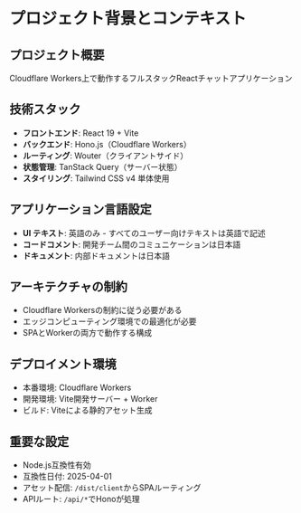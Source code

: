 # プロジェクト背景とコンテキスト

## プロジェクト概要
Cloudflare Workers上で動作するフルスタックReactチャットアプリケーション

## 技術スタック
- **フロントエンド**: React 19 + Vite
- **バックエンド**: Hono.js（Cloudflare Workers）
- **ルーティング**: Wouter（クライアントサイド）
- **状態管理**: TanStack Query（サーバー状態）
- **スタイリング**: Tailwind CSS v4 単体使用

## アプリケーション言語設定
- **UI テキスト**: 英語のみ - すべてのユーザー向けテキストは英語で記述
- **コードコメント**: 開発チーム間のコミュニケーションは日本語
- **ドキュメント**: 内部ドキュメントは日本語

## アーキテクチャの制約
- Cloudflare Workersの制約に従う必要がある
- エッジコンピューティング環境での最適化が必要
- SPAとWorkerの両方で動作する構成

## デプロイメント環境
- 本番環境: Cloudflare Workers
- 開発環境: Vite開発サーバー + Worker
- ビルド: Viteによる静的アセット生成

## 重要な設定
- Node.js互換性有効
- 互換性日付: 2025-04-01
- アセット配信: `/dist/client`からSPAルーティング
- APIルート: `/api/*`でHonoが処理